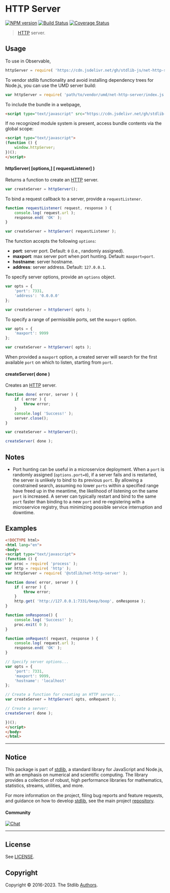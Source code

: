 <!--

@license Apache-2.0

Copyright (c) 2018 The Stdlib Authors.

Licensed under the Apache License, Version 2.0 (the "License");
you may not use this file except in compliance with the License.
You may obtain a copy of the License at

   http://www.apache.org/licenses/LICENSE-2.0

Unless required by applicable law or agreed to in writing, software
distributed under the License is distributed on an "AS IS" BASIS,
WITHOUT WARRANTIES OR CONDITIONS OF ANY KIND, either express or implied.
See the License for the specific language governing permissions and
limitations under the License.

-->

# HTTP Server

[![NPM version][npm-image]][npm-url] [![Build Status][test-image]][test-url] [![Coverage Status][coverage-image]][coverage-url] <!-- [![dependencies][dependencies-image]][dependencies-url] -->

> [HTTP][http] server.



<section class="usage">

## Usage

To use in Observable,

```javascript
httpServer = require( 'https://cdn.jsdelivr.net/gh/stdlib-js/net-http-server@umd/browser.js' )
```

To vendor stdlib functionality and avoid installing dependency trees for Node.js, you can use the UMD server build:

```javascript
var httpServer = require( 'path/to/vendor/umd/net-http-server/index.js' )
```

To include the bundle in a webpage,

```html
<script type="text/javascript" src="https://cdn.jsdelivr.net/gh/stdlib-js/net-http-server@umd/browser.js"></script>
```

If no recognized module system is present, access bundle contents via the global scope:

```html
<script type="text/javascript">
(function () {
    window.httpServer;
})();
</script>
```

#### httpServer( \[options,] \[ requestListener] )

Returns a function to create an [HTTP][http] server.

```javascript
var createServer = httpServer();
```

To bind a request callback to a server, provide a `requestListener`.

```javascript
function requestListener( request, response ) {
    console.log( request.url );
    response.end( 'OK' );
}

var createServer = httpServer( requestListener );
```

The function accepts the following `options`:

-   **port**: server port. Default: `0` (i.e., randomly assigned).
-   **maxport**: max server port when port hunting. Default: `maxport=port`.
-   **hostname**: server hostname.
-   **address**: server address. Default: `127.0.0.1`.

To specify server options, provide an `options` object.

```javascript
var opts = {
    'port': 7331,
    'address': '0.0.0.0'
};

var createServer = httpServer( opts );
```

To specify a range of permissible ports, set the `maxport` option.

```javascript
var opts = {
    'maxport': 9999
};

var createServer = httpServer( opts );
```

When provided a `maxport` option, a created server will search for the first available `port` on which to listen, starting from `port`.

#### createServer( done )

Creates an [HTTP][http] server.

```javascript
function done( error, server ) {
    if ( error ) {
        throw error;
    }
    console.log( 'Success!' );
    server.close();
}

var createServer = httpServer();

createServer( done );
```

</section>

<!-- /.usage -->

<section class="notes">

## Notes

-   Port hunting can be useful in a microservice deployment. When a `port` is randomly assigned (`options.port=0`), if a server fails and is restarted, the server is unlikely to bind to its previous `port`. By allowing a constrained search, assuming no lower `ports` within a specified range have freed up in the meantime, the likelihood of listening on the same `port` is increased. A server can typically restart and bind to the same `port` faster than binding to a new `port` and re-registering with a microservice registry, thus minimizing possible service interruption and downtime. 

</section>

<!-- /.notes -->

<section class="examples">

## Examples

<!-- eslint-disable node/no-process-exit -->

<!-- eslint no-undef: "error" -->

```html
<!DOCTYPE html>
<html lang="en">
<body>
<script type="text/javascript">
(function () {
var proc = require( 'process' );
var http = require( 'http' );
var httpServer = require( '@stdlib/net-http-server' );

function done( error, server ) {
    if ( error ) {
        throw error;
    }
    http.get( 'http://127.0.0.1:7331/beep/boop', onResponse );
}

function onResponse() {
    console.log( 'Success!' );
    proc.exit( 0 );
}

function onRequest( request, response ) {
    console.log( request.url );
    response.end( 'OK' );
}

// Specify server options...
var opts = {
    'port': 7331,
    'maxport': 9999,
    'hostname': 'localhost'
};

// Create a function for creating an HTTP server...
var createServer = httpServer( opts, onRequest );

// Create a server:
createServer( done );

})();
</script>
</body>
</html>
```

</section>

<!-- /.examples -->

<!-- Section for related `stdlib` packages. Do not manually edit this section, as it is automatically populated. -->

<section class="related">

</section>

<!-- /.related -->

<!-- Section for all links. Make sure to keep an empty line after the `section` element and another before the `/section` close. -->


<section class="main-repo" >

* * *

## Notice

This package is part of [stdlib][stdlib], a standard library for JavaScript and Node.js, with an emphasis on numerical and scientific computing. The library provides a collection of robust, high performance libraries for mathematics, statistics, streams, utilities, and more.

For more information on the project, filing bug reports and feature requests, and guidance on how to develop [stdlib][stdlib], see the main project [repository][stdlib].

#### Community

[![Chat][chat-image]][chat-url]

---

## License

See [LICENSE][stdlib-license].


## Copyright

Copyright &copy; 2016-2023. The Stdlib [Authors][stdlib-authors].

</section>

<!-- /.stdlib -->

<!-- Section for all links. Make sure to keep an empty line after the `section` element and another before the `/section` close. -->

<section class="links">

[npm-image]: http://img.shields.io/npm/v/@stdlib/net-http-server.svg
[npm-url]: https://npmjs.org/package/@stdlib/net-http-server

[test-image]: https://github.com/stdlib-js/net-http-server/actions/workflows/test.yml/badge.svg?branch=main
[test-url]: https://github.com/stdlib-js/net-http-server/actions/workflows/test.yml?query=branch:main

[coverage-image]: https://img.shields.io/codecov/c/github/stdlib-js/net-http-server/main.svg
[coverage-url]: https://codecov.io/github/stdlib-js/net-http-server?branch=main

<!--

[dependencies-image]: https://img.shields.io/david/stdlib-js/net-http-server.svg
[dependencies-url]: https://david-dm.org/stdlib-js/net-http-server/main

-->

[chat-image]: https://img.shields.io/gitter/room/stdlib-js/stdlib.svg
[chat-url]: https://app.gitter.im/#/room/#stdlib-js_stdlib:gitter.im

[stdlib]: https://github.com/stdlib-js/stdlib

[stdlib-authors]: https://github.com/stdlib-js/stdlib/graphs/contributors

[umd]: https://github.com/umdjs/umd
[es-module]: https://developer.mozilla.org/en-US/docs/Web/JavaScript/Guide/Modules

[deno-url]: https://github.com/stdlib-js/net-http-server/tree/deno
[umd-url]: https://github.com/stdlib-js/net-http-server/tree/umd
[esm-url]: https://github.com/stdlib-js/net-http-server/tree/esm
[branches-url]: https://github.com/stdlib-js/net-http-server/blob/main/branches.md

[stdlib-license]: https://raw.githubusercontent.com/stdlib-js/net-http-server/main/LICENSE

[http]: https://nodejs.org/api/http.html

</section>

<!-- /.links -->
